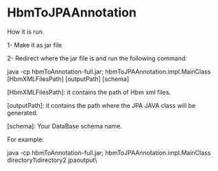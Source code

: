 # HbmToJPAAnnotation

How it is run.

1- Make it as jar file


2- Redirect where the jar file is and run the following command:


java -cp hbmToAnnotation-full.jar; hbmToJPAAnnotation.impl.MainClass [HbmXMLFilesPath] [outputPath] [schema]


[HbmXMLFilesPath]: it contains the path of Hbm xml files.


[outputPath]: it contains the path where the JPA JAVA class will be generated.


[schema]: Your DataBase schema name.


For example:

java -cp hbmToAnnotation-full.jar; hbmToJPAAnnotation.impl.MainClass directory1\directory2 jpaoutput\\

